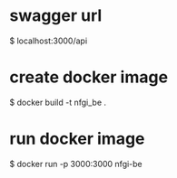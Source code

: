 # swagger url
$ localhost:3000/api

# create docker image
$ docker build -t nfgi_be .

# run  docker image
$ docker run -p 3000:3000 nfgi-be